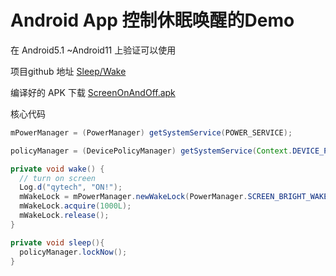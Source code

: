 # Android App 控制休眠唤醒的Demo

在 Android5.1 ~Android11 上验证可以使用

项目github 地址 [Sleep/Wake](https://github.com/qy-tech/ScreenOnAndOff) 

编译好的 APK 下载 [ScreenOnAndOff.apk](https://github.com/qy-tech/ScreenOnAndOff/releases/download/v0.0.1/ScreenOnAndOff.apk) 

核心代码

```java
mPowerManager = (PowerManager) getSystemService(POWER_SERVICE);

policyManager = (DevicePolicyManager) getSystemService(Context.DEVICE_POLICY_SERVICE);

private void wake() {
  // turn on screen
  Log.d("qytech", "ON!");
  mWakeLock = mPowerManager.newWakeLock(PowerManager.SCREEN_BRIGHT_WAKE_LOCK | PowerManager.ACQUIRE_CAUSES_WAKEUP, getClass().getSimpleName());
  mWakeLock.acquire(1000L);
  mWakeLock.release();
}

private void sleep(){
  policyManager.lockNow();
}
```

